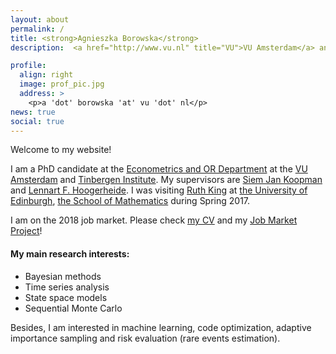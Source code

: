 ```yaml
---
layout: about
permalink: /
title: <strong>Agnieszka Borowska</strong>
description:  <a href="http://www.vu.nl" title="VU">VU Amsterdam</a> and <a href="http://www.tinbergen.nl" title="TI">Tinbergen Institute</a>

profile:
  align: right
  image: prof_pic.jpg
  address: >
    <p>a 'dot' borowska 'at' vu 'dot' nl</p>
news: true
social: true
---
```


Welcome to my website!

I am a PhD candidate at the <a href="https://sbe.vu.nl/en/departments-and-institutes/econometrics-and-or/index.aspx" title="EOR">Econometrics and OR Department</a> at the <a href="http://www.vu.nl" title="VU">VU Amsterdam</a> and <a href="http://www.tinbergen.nl" title="TI">Tinbergen Institute</a>.
My supervisors are <a href="http://sjkoopman.net/" title="SJK">Siem Jan Koopman</a> and <a href="https://research.vu.nl/en/persons/lennart-hoogerheide" title="LH">Lennart F. Hoogerheide</a>. I was visiting <a href="http://www.maths.ed.ac.uk/~rking33/" title="RK">Ruth King</a> at <a href ="http://www.ed.ac.uk/" title="UoE">the University of Edinburgh</a>, <a href="http://www.maths.ed.ac.uk/school-of-mathematics/research/statistics" title="SoM">the School of Mathematics</a> during Spring 2017. 


I am on the 2018 job market. Please check <a class="page-link" href="{{ '/cv/aborowska_cv.pdf' | prepend: site.baseurl | prepend: site.url }}">my CV</a> and my <a class="page-link" href="{{ '/projects/1_project/' | prepend: site.baseurl | prepend: site.url }}">Job Market Project</a>!


#### My main research interests:

<ul>
<li> Bayesian methods</li>
<li> Time series analysis </li>
<li> State space models</li>
<li> Sequential Monte Carlo</li>
</ul>

Besides, I am interested in machine learning, code optimization, adaptive importance sampling and risk evaluation (rare events estimation).